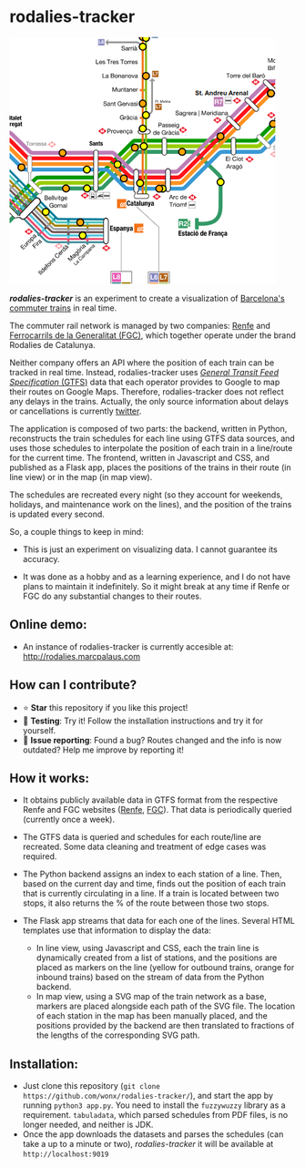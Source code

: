 # rodalies-tracker

![](https://github.com/wonx/rodalies-tracker/blob/master/static/mapsquarescreenshot.png)

***rodalies-tracker*** is an experiment to create a visualization of [Barcelona's commuter trains](https://en.wikipedia.org/wiki/Rodalies_de_Catalunya) in real time.

The commuter rail network is managed by two companies: [Renfe](https://en.wikipedia.org/wiki/Renfe) and [Ferrocarrils de la Generalitat (FGC)](https://en.wikipedia.org/wiki/Ferrocarrils_de_la_Generalitat_de_Catalunya), which together operate under the brand Rodalies de Catalunya.

Neither company offers an API where the position of each train can be tracked in real time. Instead, rodalies-tracker uses [*General Transit Feed Specification* (GTFS)](https://gtfs.org/) data that each operator provides to Google to map their routes on Google Maps. Therefore, rodalies-tracker does not reflect any delays in the trains. Actually, the only source information about delays or cancellations is currently [twitter](https://twitter.com/search?q=(from%3Arodalies%20OR%20from%3Arod1cat%20OR%20from%3Arod2cat%20OR%20from%3Arod3cat%20OR%20from%3Arod4cat%20OR%20from%3Arod7cat%20OR%20from%3Arod8cat%20OR%20from%3Afgc%20OR%20%23rod1%20OR%20%23rod2%20OR%20%23rod3%20OR%20%23rod4%20OR%20%23rod7%20OR%20%23rod8%20OR%20%23fgcvall%20OR%20%23fgcllo%20OR%20from%3Arodalia1%20OR%20from%3Arodalia2%20OR%20from%3Arodalia3%20OR%20from%3Arodalia4%20OR%20from%3Arodalia5%20OR%20from%3Arodalia6%20OR%20from%3Arodalia7%20OR%20from%3Arodalia8%20OR%20from%3Afgcvall%20OR%20from%3Afgcllo)&src=typed_query&f=top).

The application is composed of two parts: the backend, written in Python, reconstructs the train schedules for each line using GTFS data sources, and uses those schedules to interpolate the position of each train in a line/route for the current time. The frontend, written in Javascript and CSS, and published as a Flask app, places the positions of the trains in their route (in line view) or in the map (in map view). 

The schedules are recreated every night (so they account for weekends, holidays, and maintenance work on the lines), and the position of the trains is updated every second.

So, a couple things to keep in mind:

- This is just an experiment on visualizing data. I cannot guarantee its accuracy.

- It was done as a hobby and as a learning experience, and I do not have plans to maintain it indefinitely. So it might break at any time if Renfe or FGC do any substantial changes to their routes.
## Online demo:
- An instance of rodalies-tracker is currently accesible at: http://rodalies.marcpalaus.com

## How can I contribute?
- ⭐ **Star** this repository if you like this project!
- 🧪 **Testing**: Try it! Follow the installation instructions and try it for yourself. 
- 🐞 **Issue reporting**:  Found a bug? Routes changed and the info is now outdated? Help me improve by reporting it!

## How it works:

- It obtains publicly available data in GTFS format from the respective Renfe and FGC websites ([Renfe](https://data.renfe.com/dataset/horarios-cercanias), [FGC](https://www.fgc.cat/opendata/)). That data is periodically queried (currently once a week).

- The GTFS data is queried and schedules for each route/line are recreated. Some data cleaning and treatment of edge cases was required.

- The Python backend assigns an index to each station of a line. Then, based on the current day and time, finds out the position of each train that is currently circulating in a line. If a train is located between two stops, it also returns the % of the route between those two stops.

- The Flask app streams that data for each one of the lines. Several HTML templates use that information to display the data:
    - In line view, using Javascript and CSS, each the train line is dynamically created from a list of stations, and the positions are placed as markers on the line (yellow for outbound trains, orange for inbound trains) based on the stream of data from the Python backend.
    - In map view, using a SVG map of the train network as a base, markers are placed alongside each path of the SVG file. The location of each station in the map has been manually placed, and the positions provided by the backend are then translated to fractions of the lengths of the corresponding SVG path.

## Installation:
- Just clone this repository (`git clone https://github.com/wonx/rodalies-tracker/`), and start the app by running `python3 app.py`. You need to install the `fuzzywuzzy` library as a requirement. `tabuladata`, which parsed schedules from PDF files, is no longer needed, and neither is JDK.
- Once the app downloads the datasets and parses the schedules (can take a up to a minute or two), *rodalies-tracker* it will be available at `http://localhost:9019`
